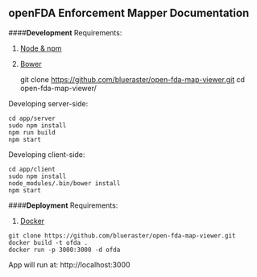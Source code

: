 **openFDA Enforcement Mapper Documentation**
---

####**Development**
Requirements:

1. [Node & npm](https://nodejs.org/)
2. [Bower](http://bower.io/)

    git clone https://github.com/blueraster/open-fda-map-viewer.git
    cd open-fda-map-viewer/

Developing server-side:

    cd app/server
    sudo npm install
    npm run build
    npm start


Developing client-side:

    cd app/client
    sudo npm install
    node_modules/.bin/bower install
    npm start

####**Deployment**
Requirements:

1. [Docker](https://www.docker.com/)

<pre><code>git clone https://github.com/blueraster/open-fda-map-viewer.git
docker build -t ofda .
docker run -p 3000:3000 -d ofda
</code></pre>

App will run at: http://localhost:3000
